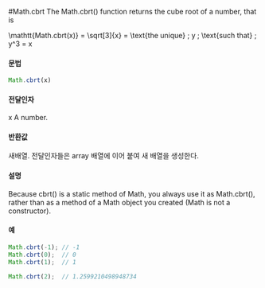 #Math.cbrt
The Math.cbrt() function returns the cube root of a number, that is

\mathtt{Math.cbrt(x)} = \sqrt[3]{x} = \text{the unique} \; y \; \text{such that} \; y^3 = x




#### 문법

```javascript
Math.cbrt(x)
```

#### 전달인자

x
A number.

#### 반환값

새배열. 전달인자들은 array 배열에 이어 붙여 새 배열을 생성한다.



#### 설명
Because cbrt() is a static method of Math, you always use it as Math.cbrt(), rather than as a method of a Math object you created (Math is not a constructor).


#### 예

```javascript
Math.cbrt(-1); // -1
Math.cbrt(0);  // 0
Math.cbrt(1);  // 1

Math.cbrt(2);  // 1.2599210498948734
```



